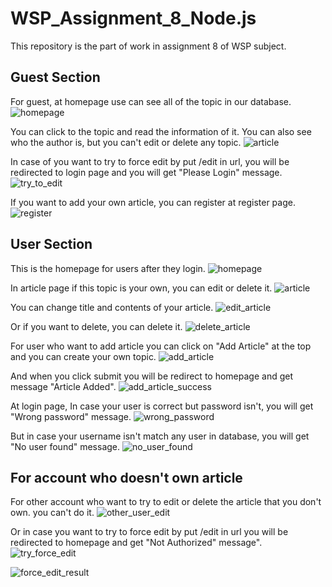 # WSP_Assignment_8_Node.js
This repository is the part of work in assignment 8 of WSP subject.

## Guest Section

For guest, at homepage use can see all of the topic in our database.
![homepage](./doc/guest/1home.png)

You can click to the topic and read the information of it. You can also see who the author is, but you can't edit or delete any topic.
![article](./doc/guest/2article.png)

In case of you want to try to force edit by put /edit in url, you will be redirected to login page and you will get "Please Login" message.
![try_to_edit](./doc/guest/3try_to_edit.png)

If you want to add your own article, you can register at register page.
![register](./doc/guest/4register.png)

## User Section

This is the homepage for users after they login.
![homepage](./doc/user/1home.png)

In article page if this topic is your own, you can edit or delete it.
![article](./doc/user/2article.png)

You can change title and contents of your article.
![edit_article](./doc/user/3edit_article.png)

Or if you want to delete, you can delete it.
![delete_article](./doc/user/4delete_article.png)

For user who want to add article you can click on "Add Article" at the top and you can create your own topic.
![add_article](./doc/user/5add_article.png)

And when you click submit you will be redirect to homepage and get message "Article Added".
![add_article_success](./doc/user/6add_article_success.png)

At login page, In case your user is correct but password isn't, you will get "Wrong password" message.
![wrong_password](./doc/user/7wrong_password.png)

But in case your username isn't match any user in database, you will get "No user found" message.
![no_user_found](./doc/user/8no_user_found.png)

## For account who doesn't own article

For other account who want to try to edit or delete the article that you don't own. you can't do it.
![other_user_edit](./doc/user/other_account/1other_user_edit.png)

Or in case you want to try to force edit by put /edit in url you will be redirected to homepage and get "Not Authorized" message".
![try_force_edit](./doc/user/other_account/2try_force_edit.png)

![force_edit_result](./doc/user/other_account/3force_edit_result.png)
